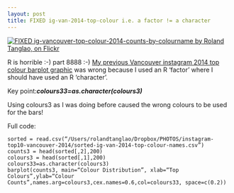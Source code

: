 ```yaml
---
layout: post
title: FIXED ig-van-2014-top-colour i.e. a factor != a character
---
```


[![FIXED ig-vancouver-top-colour-2014-counts-by-colourname by Roland Tanglao, on Flickr](https://farm8.staticflickr.com/7674/16755663453_ed1fe46c77_n.jpg)](https://www.flickr.com/photos/roland/16755663453/)

R is horrible :-) part 8888 :-) [My previous Vancouver instagram 2014 top colour barplot graphic](http://rolandtanglao.com/2015/05/01/p1-how-to-make-a-bargraph-with-colours-from-a-csv-file/) was wrong because I used an R ‘factor’ where I should have used an R ‘character’. 

Key point:***colours33=as.character(colours3)*** 

Using colours3 as I was doing before caused the wrong colours to be used for the bars!

Full code:

    sorted = read.csv(“/Users/rolandtanglao/Dropbox/PHOTOS/instagram-top10-vancouver-2014/sorted-ig-van-2014-top-colour-names.csv”)
    counts3 = head(sorted[,2],200)
    colours3 = head(sorted[,1],200)
    colours33=as.character(colours3)
    barplot(counts3, main=“Colour Distribution”, xlab=“Top Colours”,ylab=“Colour Counts”,names.arg=colours3,cex.names=0.6,col=colours33, space=c(0.2))






